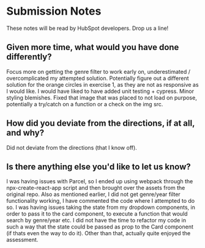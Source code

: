 # Submission Notes

These notes will be read by HubSpot developers. Drop us a line!

## Given more time, what would you have done differently?

Focus more on getting the genre filter to work early on, underestimated / overcomplicated my attempted solution.
Potentially figure out a different solution for the orange circles in exercise 1, as they are not as responsive as I would like.
I would have liked to have added unit testing + cypress.
Minor styling blemishes.
Fixed that image that was placed to not load on purpose, potentially a try/catch on a function or a check on the img src.

## How did you deviate from the directions, if at all, and why?

Did not deviate from the directions (that I know off).

## Is there anything else you'd like to let us know?

I was having issues with Parcel, so I ended up using webpack through the npx-create-react-app script and then brought over the assets from the original repo.
Also as mentioned earlier, I did not get genre/year filter functionality working, I have commented the code where I attempted to do so. I was having issues taking the state from my dropdown
components, in order to pass it to the card component, to execute a function that would search by genre/year etc. I did not have the time to refactor my code in such a way that the state
could be passed as prop to the Card component (if thats even the way to do it). Other than that, actually quite enjoyed the assessment.
